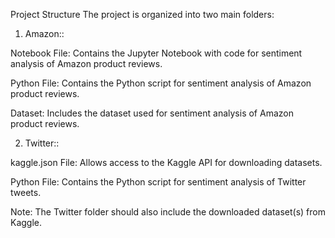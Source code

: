Project Structure
The project is organized into two main folders:

1. Amazon::

Notebook File: Contains the Jupyter Notebook with code for sentiment analysis of Amazon product reviews.

Python File: Contains the Python script for sentiment analysis of Amazon product reviews.

Dataset: Includes the dataset used for sentiment analysis of Amazon product reviews.

2. Twitter::
   
kaggle.json File: Allows access to the Kaggle API for downloading datasets.

Python File: Contains the Python script for sentiment analysis of Twitter tweets.

Note: The Twitter folder should also include the downloaded dataset(s) from Kaggle.
